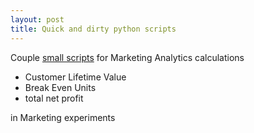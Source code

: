 ```yaml
---
layout: post
title: Quick and dirty python scripts
---
```


Couple [small scripts](https://github.com/krzysiekwie/python-scripts) for Marketing Analytics calculations

* Customer Lifetime Value
* Break Even Units
* total net profit

in Marketing experiments

